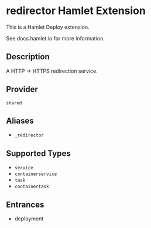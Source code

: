 # redirector Hamlet Extension

This is a Hamlet Deploy extension.

See docs.hamlet.io for more information.

## Description
A HTTP -> HTTPS redirection service.

## Provider
`shared`

## Aliases
- `_redirector`

## Supported Types
- `service`
- `containerservice`
- `task`
- `containertask`

## Entrances
- deployment
